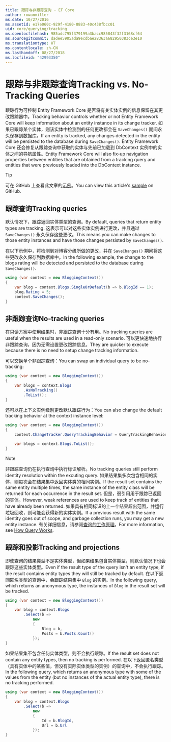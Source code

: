 ```yaml
---
title: 跟踪与非跟踪查询 - EF Core
author: rowanmiller
ms.date: 10/27/2016
ms.assetid: e17e060c-929f-4180-8883-40c438fbcc01
uid: core/querying/tracking
ms.openlocfilehash: 985adc795f379199a3bacc985843f32f3168cf64
ms.sourcegitcommit: dadee5905ada9ecdbae28363a682950383ce3e10
ms.translationtype: HT
ms.contentlocale: zh-CN
ms.lasthandoff: 08/27/2018
ms.locfileid: "42993350"
---
```

# <a name="tracking-vs-no-tracking-queries"></a><span data-ttu-id="1c710-102">跟踪与非跟踪查询</span><span class="sxs-lookup"><span data-stu-id="1c710-102">Tracking vs. No-Tracking Queries</span></span>

<span data-ttu-id="1c710-103">跟踪行为可控制 Entity Framework Core 是否将有关实体实例的信息保留在其更改跟踪器中。</span><span class="sxs-lookup"><span data-stu-id="1c710-103">Tracking behavior controls whether or not Entity Framework Core will keep information about an entity instance in its change tracker.</span></span> <span data-ttu-id="1c710-104">如果已跟踪某个实体，则该实体中检测到的任何更改都会在 `SaveChanges()` 期间永久保存到数据库。</span><span class="sxs-lookup"><span data-stu-id="1c710-104">If an entity is tracked, any changes detected in the entity will be persisted to the database during `SaveChanges()`.</span></span> <span data-ttu-id="1c710-105">Entity Framework Core 还会修复从跟踪查询中获取的实体与先前已加载到 DbContext 实例中的实体之间的导航属性。</span><span class="sxs-lookup"><span data-stu-id="1c710-105">Entity Framework Core will also fix-up navigation properties between entities that are obtained from a tracking query and entities that were previously loaded into the DbContext instance.</span></span>

> [!TIP]  
> <span data-ttu-id="1c710-106">可在 GitHub 上查看此文章的[示例](https://github.com/aspnet/EntityFramework.Docs/tree/master/samples/core/Querying)。</span><span class="sxs-lookup"><span data-stu-id="1c710-106">You can view this article's [sample](https://github.com/aspnet/EntityFramework.Docs/tree/master/samples/core/Querying) on GitHub.</span></span>

## <a name="tracking-queries"></a><span data-ttu-id="1c710-107">跟踪查询</span><span class="sxs-lookup"><span data-stu-id="1c710-107">Tracking queries</span></span>

<span data-ttu-id="1c710-108">默认情况下，跟踪返回实体类型的查询。</span><span class="sxs-lookup"><span data-stu-id="1c710-108">By default, queries that return entity types are tracking.</span></span> <span data-ttu-id="1c710-109">这表示可以对这些实体实例进行更改，并且通过 `SaveChanges()` 永久保存这些更改。</span><span class="sxs-lookup"><span data-stu-id="1c710-109">This means you can make changes to those entity instances and have those changes persisted by `SaveChanges()`.</span></span>

<span data-ttu-id="1c710-110">在以下示例中，将检测到对博客分级所做的更改，并在 `SaveChanges()` 期间将这些更改永久保存到数据库中。</span><span class="sxs-lookup"><span data-stu-id="1c710-110">In the following example, the change to the blogs rating will be detected and persisted to the database during `SaveChanges()`.</span></span>

<!-- [!code-csharp[Main](samples/core/Querying/Querying/Tracking/Sample.cs)] -->
``` csharp
using (var context = new BloggingContext())
{
    var blog = context.Blogs.SingleOrDefault(b => b.BlogId == 1);
    blog.Rating = 5;
    context.SaveChanges();
}
```

## <a name="no-tracking-queries"></a><span data-ttu-id="1c710-111">非跟踪查询</span><span class="sxs-lookup"><span data-stu-id="1c710-111">No-tracking queries</span></span>

<span data-ttu-id="1c710-112">在只读方案中使用结果时，非跟踪查询十分有用。</span><span class="sxs-lookup"><span data-stu-id="1c710-112">No tracking queries are useful when the results are used in a read-only scenario.</span></span> <span data-ttu-id="1c710-113">可以更快速地执行非跟踪查询，因为无需设置更改跟踪信息。</span><span class="sxs-lookup"><span data-stu-id="1c710-113">They are quicker to execute because there is no need to setup change tracking information.</span></span>

<span data-ttu-id="1c710-114">可以交换单个非跟踪查询：</span><span class="sxs-lookup"><span data-stu-id="1c710-114">You can swap an individual query to be no-tracking:</span></span>

<!-- [!code-csharp[Main](samples/core/Querying/Querying/Tracking/Sample.cs?highlight=4)] -->
``` csharp
using (var context = new BloggingContext())
{
    var blogs = context.Blogs
        .AsNoTracking()
        .ToList();
}
```

<span data-ttu-id="1c710-115">还可以在上下文实例级别更改默认跟踪行为：</span><span class="sxs-lookup"><span data-stu-id="1c710-115">You can also change the default tracking behavior at the context instance level:</span></span>

<!-- [!code-csharp[Main](samples/core/Querying/Querying/Tracking/Sample.cs?highlight=3)] -->
``` csharp
using (var context = new BloggingContext())
{
    context.ChangeTracker.QueryTrackingBehavior = QueryTrackingBehavior.NoTracking;

    var blogs = context.Blogs.ToList();
}
```

> [!NOTE]  
> <span data-ttu-id="1c710-116">非跟踪查询仍在执行查询中执行标识解析。</span><span class="sxs-lookup"><span data-stu-id="1c710-116">No tracking queries still perform identity resolution within the excuting query.</span></span> <span data-ttu-id="1c710-117">如果结果集多次包含相同的实体，则每次会在结果集中返回实体类的相同实例。</span><span class="sxs-lookup"><span data-stu-id="1c710-117">If the result set contains the same entity multiple times, the same instance of the entity class will be returned for each occurrence in the result set.</span></span> <span data-ttu-id="1c710-118">但是，弱引用用于跟踪已返回的实体。</span><span class="sxs-lookup"><span data-stu-id="1c710-118">However, weak references are used to keep track of entities that have already been returned.</span></span> <span data-ttu-id="1c710-119">如果具有相同标识的上一个结果超出范围，并运行垃圾回收，则可能会获得新的实体实例。</span><span class="sxs-lookup"><span data-stu-id="1c710-119">If a previous result with the same identity goes out of scope, and garbage collection runs, you may get a new entity instance.</span></span> <span data-ttu-id="1c710-120">有关详细信息，请参阅[查询的工作原理](overview.md)。</span><span class="sxs-lookup"><span data-stu-id="1c710-120">For more information, see [How Query Works](overview.md).</span></span>

## <a name="tracking-and-projections"></a><span data-ttu-id="1c710-121">跟踪和投影</span><span class="sxs-lookup"><span data-stu-id="1c710-121">Tracking and projections</span></span>

<span data-ttu-id="1c710-122">即使查询的结果类型不是实体类型，但如果结果包含实体类型，则默认情况下也会跟踪这些实体类型。</span><span class="sxs-lookup"><span data-stu-id="1c710-122">Even if the result type of the query isn't an entity type, if the result contains entity types they will still be tracked by default.</span></span> <span data-ttu-id="1c710-123">在以下返回匿名类型的查询中，会跟踪结果集中 `Blog` 的实例。</span><span class="sxs-lookup"><span data-stu-id="1c710-123">In the following query, which returns an anonymous type, the instances of `Blog` in the result set will be tracked.</span></span>

<!-- [!code-csharp[Main](samples/core/Querying/Querying/Tracking/Sample.cs?highlight=7)] -->
``` csharp
using (var context = new BloggingContext())
{
    var blog = context.Blogs
        .Select(b =>
            new
            {
                Blog = b,
                Posts = b.Posts.Count()
            });
}
```

<span data-ttu-id="1c710-124">如果结果集不包含任何实体类型，则不会执行跟踪。</span><span class="sxs-lookup"><span data-stu-id="1c710-124">If the result set does not contain any entity types, then no tracking is performed.</span></span> <span data-ttu-id="1c710-125">在以下返回匿名类型（具有实体中的某些值，但没有实际实体类型的实例）的查询中，不会执行跟踪。</span><span class="sxs-lookup"><span data-stu-id="1c710-125">In the following query, which returns an anonymous type with some of the values from the entity (but no instances of the actual entity type), there is no tracking performed.</span></span>

<!-- [!code-csharp[Main](samples/core/Querying/Querying/Tracking/Sample.cs)] -->
``` csharp
using (var context = new BloggingContext())
{
    var blog = context.Blogs
        .Select(b =>
            new
            {
                Id = b.BlogId,
                Url = b.Url
            });
}
```
